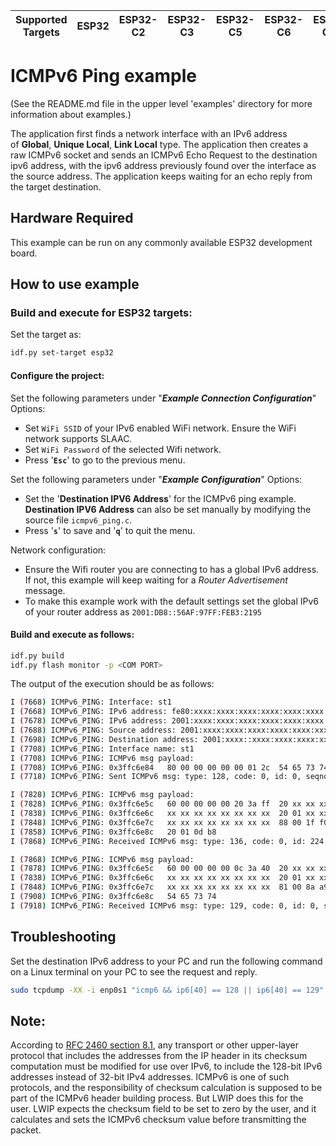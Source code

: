 | Supported Targets | ESP32 | ESP32-C2 | ESP32-C3 | ESP32-C5 | ESP32-C6 | ESP32-C61 | ESP32-H2 | ESP32-P4 | ESP32-S2 | ESP32-S3 |
| ----------------- | ----- | -------- | -------- | -------- | -------- | --------- | -------- | -------- | -------- | -------- |


# ICMPv6 Ping example

(See the README.md file in the upper level 'examples' directory for more information about examples.)

The application first finds a network interface with an IPv6 address of **Global**, **Unique Local**, **Link Local** type.
The application then creates a raw ICMPv6 socket and sends an ICMPv6 Echo Request to the destination ipv6 address, with the ipv6 address previously found over the interface as the source address. The application keeps waiting for an echo reply from the target destination.

## Hardware Required

This example can be run on any commonly available ESP32 development board.

## How to use example
### Build and execute for **ESP32** targets:

Set the target as:
```sh
idf.py set-target esp32  
```
#### Configure the project:
Set the following parameters under "***Example Connection Configuration***" Options:
* Set `WiFi SSID` of your IPv6 enabled WiFi network.
    Ensure the WiFi network supports SLAAC.
* Set `WiFi Password` of the selected Wifi network.
* Press '**`Esc`**' to go to the previous menu.

Set the following parameters under "***Example Configuration***" Options:
* Set the '**Destination IPV6 Address**' for the ICMPv6 ping example.
  **Destination IPV6 Address** can also be set manually by modifying the source file `icmpv6_ping.c`.
* Press '**`s`**' to save and '**`q`**' to quit the menu.

Network configuration:
* Ensure the Wifi router you are connecting to has a global IPv6 address.
  If not, this example will keep waiting for a *Router Advertisement* message.
* To make this example work with the default settings set the global IPv6 of your router address as `2001:DB8::56AF:97FF:FEB3:2195`

#### Build and execute as follows:
```sh
idf.py build 
idf.py flash monitor -p <COM PORT>
```

The output of the execution should be as follows:
```sh
I (7668) ICMPv6_PING: Interface: st1
I (7668) ICMPv6_PING: IPv6 address: fe80:xxxx:xxxx:xxxx:xxxx:xxxx:xxxx:xxxx, type: ESP_IP6_ADDR_IS_LINK_LOCAL
I (7678) ICMPv6_PING: IPv6 address: 2001:xxxx:xxxx:xxxx:xxxx:xxxx:xxxx:xxxx, type: ESP_IP6_ADDR_IS_GLOBAL
I (7688) ICMPv6_PING: Source address: 2001:xxxx:xxxx:xxxx:xxxx:xxxx:xxxx:xxxx
I (7698) ICMPv6_PING: Destination address: 2001:xxxx::xxxx:xxxx:xxxx:xxxx
I (7708) ICMPv6_PING: Interface name: st1
I (7708) ICMPv6_PING: ICMPv6 msg payload:
I (7708) ICMPv6_PING: 0x3ffc6e84   80 00 00 00 00 00 01 2c  54 65 73 74              |.......,Test|
I (7718) ICMPv6_PING: Sent ICMPv6 msg: type: 128, code: 0, id: 0, seqno: 300

I (7828) ICMPv6_PING: ICMPv6 msg payload:
I (7828) ICMPv6_PING: 0x3ffc6e5c   60 00 00 00 00 20 3a ff  20 xx xx xx xx xx xx xx  |`.... :. .......|
I (7838) ICMPv6_PING: 0x3ffc6e6c   xx xx xx xx xx xx xx xx  20 01 xx xx xx xx xx xx  |V.....!. .......|
I (7848) ICMPv6_PING: 0x3ffc6e7c   xx xx xx xx xx xx xx xx  88 00 1f f0 e0 00 00 00  |Z.%...A.........|
I (7858) ICMPv6_PING: 0x3ffc6e8c   20 01 0d b8                                       | ...|
I (7868) ICMPv6_PING: Received ICMPv6 msg: type: 136, code: 0, id: 224, seqno: 0

I (7868) ICMPv6_PING: ICMPv6 msg payload:
I (7878) ICMPv6_PING: 0x3ffc6e5c   60 00 00 00 00 0c 3a 40  20 xx xx xx xx xx xx xx  |`.... :. .......|
I (7838) ICMPv6_PING: 0x3ffc6e6c   xx xx xx xx xx xx xx xx  20 01 xx xx xx xx xx xx  |V.....!. .......|
I (7848) ICMPv6_PING: 0x3ffc6e7c   xx xx xx xx xx xx xx xx  81 00 8a a9 00 00 01 2c  |Z.%...A........,|
I (7908) ICMPv6_PING: 0x3ffc6e8c   54 65 73 74                                       |Test|
I (7918) ICMPv6_PING: Received ICMPv6 msg: type: 129, code: 0, id: 0, seqno: 300
```

## Troubleshooting

Set the destination IPv6 address to your PC and run the following command on a Linux terminal on your PC to see the request and reply.

```sh
sudo tcpdump -XX -i enp0s1 "icmp6 && ip6[40] == 128 || ip6[40] == 129" -vvv
```

## Note:
According to [RFC 2460 section 8.1](https://datatracker.ietf.org/doc/html/rfc2460#section-8.1), any transport or other upper-layer protocol that includes the
addresses from the IP header in its checksum computation must be modified for use over IPv6, to include the 128-bit IPv6 addresses instead of 32-bit IPv4 addresses.
ICMPv6 is one of such protocols, and the responsibility of checksum calculation is supposed to be part of the ICMPv6 header building process.
But LWIP does this for the user. LWIP expects the checksum field to be set to zero by the user, and it calculates and sets the ICMPv6 checksum value before transmitting the packet.
